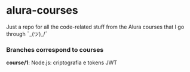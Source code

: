 # alura-courses
Just a repo for all the code-related stuff from the Alura courses that I go through ¯\_(ツ)_/¯

### Branches correspond to courses

**course/1**: Node.js: criptografia e tokens JWT
